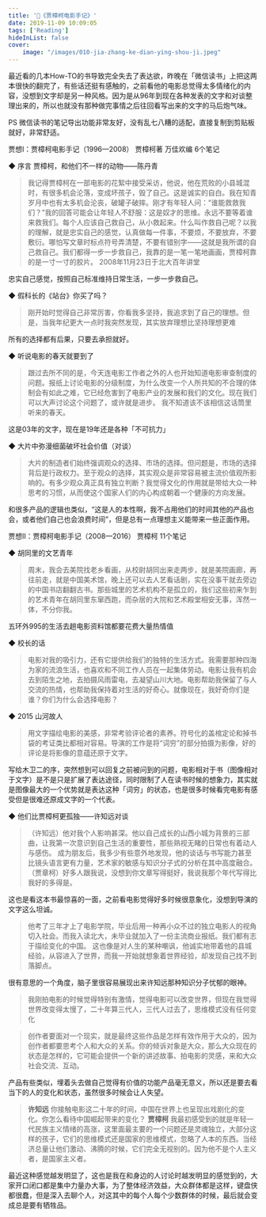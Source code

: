 ```yaml
---
title: '📖《贾樟柯电影手记》'
date: 2019-11-09 10:09:05
tags: ['Reading']
hideInList: false
cover:
    image: "/images/010-jia-zhang-ke-dian-ying-shou-ji.jpeg"
---
```


最近看的几本How-TO的书导致完全失去了表达欲，昨晚在「微信读书」上把这两本很快的翻完了，有些话还挺有感触的，之前看他的电影总觉得太多情绪化的内容，没想到文字却是另一种风格。因为是从96年到现在各种发表的文字和对谈整理出来的，所以也就没有那种做完事情之后往回看写出来的文字的马后炮气味。

PS 微信读书的笔记导出功能非常友好，没有乱七八糟的适配，直接复制到剪贴板就好，非常舒适。

<!-- more -->




贾想Ⅰ：贾樟柯电影手记（1996—2008）
贾樟柯著 万佳欢编
6个笔记


◆ 序言 贾樟柯，和他们不一样的动物——陈丹青 

> 我记得贾樟柯在一部电影的花絮中接受采访，他说，他在荒败的小县城混时，有很多机会沦落，变成坏孩子，毁了自己。这是诚实的自白。我在知青岁月中也有太多机会沦丧，破罐子破摔。刚才有年轻人问：“谁能救救我们？”我的回答可能会让年轻人不舒服：这是奴才的思维。永远不要等着谁来救我们。每个人应该自己救自己，从小救起来。什么叫作救自己呢？以我的理解，就是忠实自己的感觉，认真做每一件事，不要烦，不要放弃，不要敷衍。哪怕写文章时标点符号弄清楚，不要有错别字——这就是我所谓的自己救自己。我们都得一步一步救自己，我靠的是一笔一笔地画画，贾樟柯靠的是一寸一寸的胶片。
2008年11月23日于北大百年讲堂

忠实自己感觉，按照自己标准维持日常生活，一步一步救自己。

◆ 假科长的《站台》你买了吗？

> 刚开始时觉得自己非常厉害，你看我多坚持，我追求到了自己的理想。但是，当我年纪更大一点时我突然发现，其实放弃理想比坚持理想更难

所有的选择都有后果，只要去承担就好。

◆ 听说电影的春天就要到了

> 跟过去所不同的是，今天连电影工作者之外的人也开始知道电影审查制度的问题。报纸上讨论电影的分级制度，为什么改变一个人所共知的不合理的体制会有如此之难，它已经危害到了电影产业的发展和我们的文化。现在我们可以大声讨论这个问题了，或许就是进步。
> 我不知道该不该相信这话筒里听来的春天。

这是03年的文字，现在是19年还是各种「不可抗力」

◆ 大片中弥漫细菌破坏社会价值（对谈）

> 大片的制造者们始终强调观众的选择、市场的选择。但问题是，市场的选择背后是行政权力。至于观众的选择，其实观众是非常容易被主流价值观所影响的。有多少观众真正具有独立判断？我觉得文化的作用就是带给大众一种思考的习惯，从而使这个国家人们的内心构成朝着一个健康的方向发展。

和很多产品的逻辑也类似，“这是人的本性啊，我不占用他们的时间其他的产品也会，或者他们自己也会浪费时间”，但是总有一点理想主义能带来一些正面作用。

贾想Ⅱ：贾樟柯电影手记（2008—2016）
贾樟柯
11个笔记


◆ 胡同里的文艺青年

> 周末，我会去美院找老乡看画，从校尉胡同出来走两步，就是美院画廊，再往前走，就是中国美术馆，晚上还可以去人艺看话剧，实在没事干就去旁边的中国书店翻翻古书。那些城里的艺术机构不是孤立的，我们这些初来乍到的艺术青年在胡同里东窜西跑，而杂居的大院和艺术殿堂相安无事，浑然一体，不分你我。

五环外995的生活去趟电影资料馆都要花费大量热情值

◆ 校长的话

> 电影对我的吸引力，还有它提供给我们的独特的生活方式。我需要那种四海为家的流浪生活，也喜欢和不同工作人员在一起集体劳动。电影让我有机会去到陌生之地，去拍摄风雨雷电，去凝望山川大地。电影帮助我保留了与人交流的热情，也帮助我保持着对生活的好奇心。就像现在，我好奇你们是谁？你们为什么会选择电影？


◆ 2015 山河故人

> 用文字描绘电影的美感，非常考验评论者的素养。符号化的盖棺定论和掉书袋的考证类比都相对容易。导演的工作是将“词穷”的部分拍摄为影像，好的评论是将影像的意蕴还原于文字。

写给木卫二的序，突然想到可以回复之前被问到的问题，电影相对于书（图像相对于文字）是不是只是扩展了表达途径，同时限制了人在读书时候的想象力，其实就是图像最大的一个优势就是表达这种「词穷」的状态，也是很多时候看完电影有感受但是很难还原成文字的一个代表。



◆ 他们比贾樟柯更孤独——许知远对谈

> （许知远）他对我个人影响甚深。他以自己成长的山西小城为背景的三部曲，让我第一次意识到自己生活的重要性，那些熟视无睹的日常也有着动人与感伤。
成为朋友后，我多少有些意外地发现，他的谈话与书写能力甚至比镜头语言更有力量，艺术家的敏感与知识分子式的分析在其中高度融合。
> （贾章柯）好多人跟我说，没想到你文章写得挺好，我说我那个年代写得比我好的多得是。

这也是看这本书最惊喜的一面，之前看电影觉得好多时候很意象化，没想到导演的文字这么坦诚。

> 他考了三年才上了电影学院，毕业后用一种再小众不过的独立电影人的视角切入社会。而我入读北大，未毕业就加入了一份主流商业报纸。我们都有志于描绘变化的中国。
这也像是对人生的某种嘲讽，他诚实地带着他的县城经验，从容进入了世界，而我一开始就想象着世界经验，却发现自己找不到落脚点。

很有意思的一个角度，脑子里很容易展现出来许知远那种知识分子忧郁的眼神。

> 我刚拍电影的时候觉得特别有激情，觉得电影可以改变世界，但现在我觉得世界改变得太慢了，二十年算三代人，三代人过去了，思维模式没有任何变化

> 创作者要面对一个现实，就是最终这些作品是怎样有效作用于大众的，因为创作者都要思考个人和大众的关系。你的倾诉对象是大众，那么大众现在的状态是怎样的，它可能会提供一个新的讲述故事、拍电影的灵感，来和大众社会交流、互动。

产品有些类似，埋着头去做自己觉得有价值的功能产品毫无意义，所以还是要去看当下的人的变化和状态，虽然很多时候会让人失望。

> **许知远** 你接触电影这二十年的时间，中国在世界上也呈现出戏剧化的变化。你怎么看待中国崛起带来的变化？
> **贾樟柯** 我最初感受到的就是年轻一代民族主义情绪的高涨，这里面最主要的一个问题还是灵魂独立，大部分这样的孩子，它们的思维模式还是国家的思维模式，忽略了人本的东西。当经济总量让他们激动、沸腾的时候，它们完全无视别的。因为他不是个人主义者，是国家主义者。

最近这种感觉越发明显了，这也是我在和身边的人讨论时越发明显的感觉到的，大家开口闭口都是集中力量办大事，为了整体经济效益，大众群体都是这样，键盘侠都很蠢，但是深入去聊个人，对这其中的每个人每个少数群体的时候，最后就会变成总是要有牺牲品。




